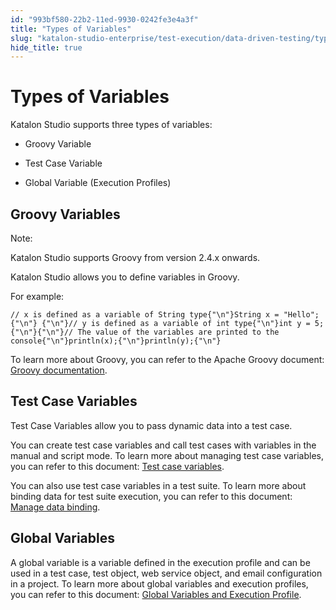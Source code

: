 ```yaml
---
id: "993bf580-22b2-11ed-9930-0242fe3e4a3f"
title: "Types of Variables"
slug: "katalon-studio-enterprise/test-execution/data-driven-testing/types-of-variables"
hide_title: true
---
```

    

# <a id="id" class="anchor_top_offset"/><a id="ariaid-title1" class="anchor_top_offset"/>Types of Variables

    
      
<p xmlns="http://www.w3.org/1999/xhtml" className="p">Katalon Studio supports three types of variables:</p> 
      
<ul xmlns="http://www.w3.org/1999/xhtml" className="ul">   <li className="li">     <p className="p">Groovy Variable</p>   </li>   <li className="li">     <p className="p">Test Case Variable</p>   </li>   <li className="li">     <p className="p">Global Variable (Execution Profiles)</p>   </li> </ul> 
    
  
    

## <a id="id_1" class="anchor_top_offset"/>Groovy Variables

    
      
<div xmlns="http://www.w3.org/1999/xhtml" className="note note note_note"><span className="note__title">Note:</span> 
  <p className="p">Katalon Studio supports Groovy from version 2.4.x onwards.</p>
</div>
      
<p xmlns="http://www.w3.org/1999/xhtml" className="p">Katalon Studio allows you to define variables in Groovy.</p> 
      
<p xmlns="http://www.w3.org/1999/xhtml" className="p">For example:</p> 
              
<pre xmlns="http://www.w3.org/1999/xhtml" className="pre codeblock"><code>// x is defined as a variable of String type{"\n"}String x = "Hello";{"\n"} {"\n"}// y is defined as a variable of int type{"\n"}int y = 5;{"\n"}{"\n"}// The value of the variables are printed to the console{"\n"}println(x);{"\n"}println(y);{"\n"}</code></pre> 
            
<p xmlns="http://www.w3.org/1999/xhtml" className="p">To learn more about Groovy, you can refer to the Apache Groovy   document: <a className="xref j-external-link" href="http://groovy-lang.org/semantics.html" target="_blank">Groovy     documentation</a>.</p> 
    
  
    

## <a id="id_2" class="anchor_top_offset"/>Test Case Variables

    
      
<p xmlns="http://www.w3.org/1999/xhtml" className="p">Test Case Variables allow you to pass dynamic data into a test   case.</p> 
      
<p xmlns="http://www.w3.org/1999/xhtml" className="p">You can create test case variables and call test cases with   variables in the manual and script mode. To learn more about   managing test case variables, you can refer to this document: <a className="xref" href="/docs/katalon-studio-enterprise/test-execution/data-driven-testing/test-case-variables#id_1">Test     case variables</a>.</p> 
      
<p xmlns="http://www.w3.org/1999/xhtml" className="p">You can also use test case variables in a test suite. To learn   more about binding data for test suite execution, you can refer to   this document: <a className="xref" href="/docs/katalon-studio-enterprise/test-execution/data-driven-testing/run-test-case-with-an-external-data-source">Manage     data binding</a>.</p> 
    
  
    

## <a id="id_3" class="anchor_top_offset"/>Global Variables

    
      
<p xmlns="http://www.w3.org/1999/xhtml" className="p">A global variable is a variable defined in the execution profile   and can be used in a test case, test object, web service object,   and email configuration in a project. To learn more about global   variables and execution profiles, you can refer to this document:   <a className="xref" href="/docs/katalon-studio-enterprise/test-execution/data-driven-testing/global-variables-and-execution-profile#id_1">Global     Variables and Execution Profile</a>.</p> 
    
  
